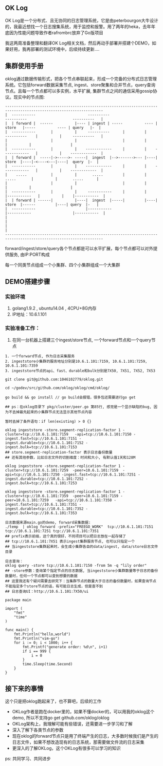 ## OK Log
OK Log是一个分布式、且无协同的日志管理系统，它是由peterbourgon大牛设计的，我最近想找一个日志搜集系统，用于监控和报警。用了两年的heka，去年年底因为性能问题导致作者rafrombrc放弃了Go版项目

我这两周准备整理和翻译OK Log相关文档，然后再动手部署并搭建个DEMO，如果好用，我再部署的测试环境中，后续持续更新....

## 集群使用手册
oklog通过数据传输形式，把各个节点串联起来，形成一个完备的分布式日志管理系统。它包括forward数据采集节点, ingest、store聚集和合并节点，query查询节点。且每一个节点都可以多实例，水平扩展, 集群节点之间的通信采用gossip协议。现实中的节点图:

```shell
-------------------------------------------------------------------------------------------------------------------
|  -----------                        ----------                      ----------                     ----------   |
|  | forward |  ------          |---- | ingest | -----          ---- | store   |-----          ---- | query   |-  |
|  -----------       |          |     ----------      |         |     ----------    |          |     ----------   |
|                    |          |                     |         |                   |          |                  |
|  -----------       |          |    ------------     |         |    ------------   |          |    ------------  |
|  | forward |  -----|->----->- -----|  ingest  |-->------->--- |----|  store  |----|-<----<---|----|  query  |-  |
|  -----------       |          |    ------------     |         |    ------------   |          |    ------------  |
|    .....           |          |       .....         |         |       .....       |          |       .....      |
|                    |          |                     |         |                   |          |                  |
|  -----------       |          |     -----------     |         |    |-----------   |          |    |-----------  |
|  | forward | ------|          |----|  ingest  |-----|         |----|  store  |------         |----| query  |-   |
|  -----------                       |-----------                    |-----------                   |-----------  |
|                                                                                                                 |
|                                                                                                                 |
-------------------------------------------------------------------------------------------------------------------
```


forward/ingest/store/query各个节点都是可以水平扩展，每个节点都可以对外提供服务, 由IP:PORT构成

每一个同类节点组成一个小集群、四个小集群组成一个大集群

## DEMO搭建步骤

### 实验环境
1. golang1.9.2 , ubuntu14.04 , 4CPU+8G内存
2. IP地址：10.6.1.101

### 实验准备工作：
1. 在同一台机器上搭建三个ingest/store节点, 一个forward节点和一个query节点
```golang
1. 一个forward节点, 作为日志采集服务
2. ingeststore小集群的服务地址分别是10.6.1.101:7159, 10.6.1.101:7259, 10.6.1.101:7359
3. ingeststore节点的api、fast、durable和bulk分别是7X50, 7X51, 7X52, 7X53
```
```golang
git clone git@github.com:1046102779/oklog.git

cd ~/godev/src/github.com/oklog/oklog/cmd/oklog/

go build && go install // go build会报错，很多包还需要进行go get

## ps：在oklog目录下 pkg/cluster/peer.go 第85行, 感觉是一个显示缺陷的bug, 因为不去掉最先起来的小集群节点无法显示其他节点内容

暂时去掉了条件语句：if len(existing) > 0 {}

oklog ingeststore -store.segment-replication-factor 1 -cluster=tcp://10.6.1.101:7159   -api=tcp://10.6.1.101:7150 -ingest.fast=tcp://10.6.1.101:7151 -ingest.durable=tcp://10.6.1.101:7152 -ingest.bulk=tcp://10.6.1.101:7153
## store.segment-replication-factor 表示日志备份数量
## 还有其他参数，比如日志文件的切割维度：时间和大小, 有默认值1天和128M

oklog ingeststore -store.segment-replication-factor 1 -cluster=tcp://10.6.1.101:7259  -peer=10.6.1.101:7159  -api=tcp://10.6.1.101:7250 -ingest.fast=tcp://10.6.1.101:7251 -ingest.durable=tcp://10.6.1.101:7252 -ingest.bulk=tcp://10.6.1.101:7253

oklog ingeststore -store.segment-replication-factor 1 -cluster=tcp://10.6.1.101:7359  -peer=10.6.1.101:7159 -peer=10.6.1.101:7259   -api=tcp://10.6.1.101:7350 -ingest.fast=tcp://10.6.1.101:7351 -ingest.durable=tcp://10.6.1.101:7352 -ingest.bulk=tcp://10.6.1.101:7353

日志数据来源main.go的demo, forward采集数据:
./temp  | oklog forward -prefix="FREEGO_WORK"  tcp://10.6.1.101:7151 tcp://10.6.1.101:7251 tcp://10.6.1.101:7351
## prefix表示前缀，这个真的很好，不同项目可以把日志放在一起存储了
## tcp://10.6.1.101:7X51 表示ingest集群服务节点, 也可以只指定一个
## 当ingeststore集群起来时，会生成小集群各自的data/ingest, data/store日志文件目录

日志查询：
oklog query -store tcp://10.6.1.101:7150 -from 5m -q "lily order" 
## -store参数：查询某个指定节点的日志数据, 当ingeststore小集群数量等于日志的备份数量时，任何一个节点都可以查到想要的数据
## 这里我还有个疑问需要去研究下：当集群节点的数量大于日志的备份数量时，如果查询节点不能指定多个store节点的话，有可能日志生成，但是查不到
## 日志查询UI：http://10.6.1.101:7X50/ui
```

```golang
package main

import (
    "fmt"
    "time"
)

func main() {
    fmt.Println("hello,world")
    fmt.Println("vim-go")
    for i := 0; i < 1000; i++ {
        fmt.Printf("generate order: %d\n", i+1)
        if i == 999 {
            i = 0
        }
        time.Sleep(time.Second)
    }
}
```

## 接下来的事情
这个只是把oklog跑起来了，也不算吧，后续的工作

* OKLog作者是跑在docker里的，如果不懂docker的，可以用我的oklog这个demo, 所以不支持go get github.com/oklog/oklog
* OKLog架构上，我理解可能有些错误，还需要进一步学习和了解
* 深入了解下各类节点的参数
* 现在oklog的forward节点只是用了终端产生的日志，大多数时候我们是产生的日志文件，如果不想改造现有的日志系统，那需要做文件流的日志采集
* 更深入的了解OKLog，这个OKLog有很多可以学习的知识


ps: 共同学习、共同进步
